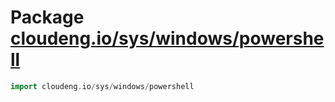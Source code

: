 # Package [cloudeng.io/sys/windows/powershell](https://pkg.go.dev/cloudeng.io/sys/windows/powershell?tab=doc)

```go
import cloudeng.io/sys/windows/powershell
```



